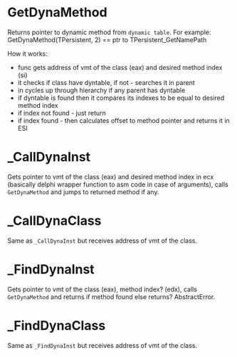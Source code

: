 # GetDynaMethod

Returns pointer to dynamic method from `dynamic table`.
For example: GetDynaMethod(TPersistent, 2) == ptr to TPersistent_GetNamePath

How it works:
- func gets address of vmt of the class (eax) and desired method index (si)
- it checks if class have dyntable, if not - searches it in parent
- in cycles up through hierarchy if any parent has dyntable
- if dyntable is found then it compares its indexes to be equal to desired method index
- if index not found - just return
- if index found - then calculates offset to method pointer and returns it in ESI

# _CallDynaInst

Gets pointer to vmt of the class (eax) and desired method index in ecx (basically delphi wrapper function to asm code in case of arguments), calls `GetDynaMethod` and jumps to returned method if any.

# _CallDynaClass

Same as `_CallDynaInst` but receives address of vmt of the class.

# _FindDynaInst

Gets pointer to vmt of the class (eax), method index? (edx), calls `GetDynaMethod` and returns if method found else returns? AbstractError.

# _FindDynaClass

Same as `_FindDynaInst` but receives address of vmt of the class.